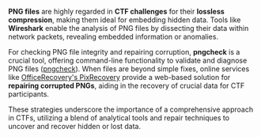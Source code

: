 


**PNG files** are highly regarded in **CTF challenges** for their **lossless compression**, making them ideal for embedding hidden data. Tools like **Wireshark** enable the analysis of PNG files by dissecting their data within network packets, revealing embedded information or anomalies.

For checking PNG file integrity and repairing corruption, **pngcheck** is a crucial tool, offering command-line functionality to validate and diagnose PNG files ([pngcheck](http://libpng.org/pub/png/apps/pngcheck.html)). When files are beyond simple fixes, online services like [OfficeRecovery's PixRecovery](https://online.officerecovery.com/pixrecovery/) provide a web-based solution for **repairing corrupted PNGs**, aiding in the recovery of crucial data for CTF participants.

These strategies underscore the importance of a comprehensive approach in CTFs, utilizing a blend of analytical tools and repair techniques to uncover and recover hidden or lost data.



